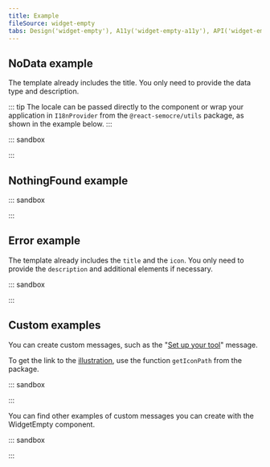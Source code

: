 ```yaml
---
title: Example
fileSource: widget-empty
tabs: Design('widget-empty'), A11y('widget-empty-a11y'), API('widget-empty-api'), Example('widget-empty-code'), Changelog('widget-empty-changelog')
---
```


## NoData example

The template already includes the title. You only need to provide the data type and description.

::: tip
The locale can be passed directly to the component or wrap your application in `I18nProvider` from the `@react-semocre/utils` package, as shown in the example below.
:::

::: sandbox

<script lang="tsx">
import React, { useState } from 'react';
import Select from '@semcore/ui/select';
import { I18nProvider } from '@semcore/ui/utils/enhances/WithI18n';
import { NoData } from '@semcore/ui/widget-empty';
import Card from '@semcore/ui/card';
import { Text } from '@semcore/ui/typography';
import Divider from '@semcore/ui/divider';

const options = ['de', 'en', 'es', 'fr', 'it', 'ja', 'pt', 'ru', 'zh', 'ko', 'vi', 'pl', 'sv'].map(
  (o) => ({
    value: o,
    children: o,
  }),
);

const Demo = () => {
  const [lang, setLang] = useState('en');

  return (
    <div>
      Select lang: <Select options={options} value={lang} onChange={setLang} />
      <I18nProvider value={lang}>
        <Card my={5} pt={4}>
          <Text size={300} bold>
            Line chart
          </Text>
          <Divider orientation='horizontal' m={'8px 0 12px -20px'} w={'calc(100% + 40px)'} />
          <NoData type='line-chart' />
        </Card>
        <Card my={5} pt={4}>
          <Text size={300} bold>
            Area chart
          </Text>
          <Divider orientation='horizontal' m={'8px 0 12px -20px'} w={'calc(100% + 40px)'} />
          <NoData type='area-chart' />
        </Card>
        <Card my={5} pt={4}>
          <Text size={300} bold>
            Stacked area chart
          </Text>
          <Divider orientation='horizontal' m={'8px 0 12px -20px'} w={'calc(100% + 40px)'} />
          <NoData type='stacked-area-chart' />
        </Card>
        <Card my={5} pt={4}>
          <Text size={300} bold>
            Funnel chart
          </Text>
          <Divider orientation='horizontal' m={'8px 0 12px -20px'} w={'calc(100% + 40px)'} />
          <NoData type='funnel-chart' />
        </Card>
        <Card my={5} pt={4}>
          <Text size={300} bold>
            Pie chart
          </Text>
          <Divider orientation='horizontal' m={'8px 0 12px -20px'} w={'calc(100% + 40px)'} />
          <NoData type='pie-chart' />
        </Card>
        <Card my={5} pt={4}>
          <Text size={300} bold>
            Donut chart
          </Text>
          <Divider orientation='horizontal' m={'8px 0 12px -20px'} w={'calc(100% + 40px)'} />
          <NoData type='donut-chart' />
        </Card>
        <Card my={5} pt={4}>
          <Text size={300} bold>
            Vertical bar chart
          </Text>
          <Divider orientation='horizontal' m={'8px 0 12px -20px'} w={'calc(100% + 40px)'} />
          <NoData type='vertical-bar-chart' />
        </Card>
        <Card my={5} pt={4}>
          <Text size={300} bold>
            Horizontal bar chart
          </Text>
          <Divider orientation='horizontal' m={'8px 0 12px -20px'} w={'calc(100% + 40px)'} />
          <NoData type='horizontal-bar-chart' />
        </Card>
        <Card my={5} pt={4}>
          <Text size={300} bold>
            Scatter plot chart
          </Text>
          <Divider orientation='horizontal' m={'8px 0 12px -20px'} w={'calc(100% + 40px)'} />
          <NoData type='scatter-plot-chart' />
        </Card>
        <Card my={5} pt={4}>
          <Text size={300} bold>
            Venn chart
          </Text>
          <Divider orientation='horizontal' m={'8px 0 12px -20px'} w={'calc(100% + 40px)'} />
          <NoData type='venn-chart' />
        </Card>
        <Card my={5} pt={4}>
          <Text size={300} bold>
            Radar chart
          </Text>
          <Divider orientation='horizontal' m={'8px 0 12px -20px'} w={'calc(100% + 40px)'} />
          <NoData type='radar-chart' />
        </Card>
        <Card my={5} pt={4}>
          <Text size={300} bold>
            Lollipop chart
          </Text>
          <Divider orientation='horizontal' m={'8px 0 12px -20px'} w={'calc(100% + 40px)'} />
          <NoData type='lollipop-chart' />
        </Card>
        <Card my={5} pt={4}>
          <Text size={300} bold>
            Choropleth map chart
          </Text>
          <Divider orientation='horizontal' m={'8px 0 12px -20px'} w={'calc(100% + 40px)'} />
          <NoData type='choropleth-map-chart' />
        </Card>
        <Card my={5} pt={4}>
          <Text size={300} bold>
            Combined chart
          </Text>
          <Divider orientation='horizontal' m={'8px 0 12px -20px'} w={'calc(100% + 40px)'} />
          <NoData type='combined-chart' />
        </Card>
        <Card my={5} pt={4}>
          <Text size={300} bold>
            Sankey chart
          </Text>
          <Divider orientation='horizontal' m={'8px 0 12px -20px'} w={'calc(100% + 40px)'} />
          <NoData type='sankey-chart' />
        </Card>
        <Card my={5} pt={4}>
          <Text size={300} bold>
            Radial Tree chart
          </Text>
          <Divider orientation='horizontal' m={'8px 0 12px -20px'} w={'calc(100% + 40px)'} />
          <NoData type='radial-tree-chart' />
        </Card>
        <Card my={5} pt={4}>
          <Text size={300} bold>
            Table
          </Text>
          <Divider orientation='horizontal' m={'8px 0 12px -20px'} w={'calc(100% + 40px)'} />
          <NoData type='table' />
        </Card>
        <Card my={5} pt={4}>
          <Text size={300} bold>
            Text links etc
          </Text>
          <Divider orientation='horizontal' m={'8px 0 12px -20px'} w={'calc(100% + 40px)'} />
          <NoData type='text-links-etc' />
        </Card>
        <Card my={5} pt={4}>
          <Text size={300} bold>
            Other data
          </Text>
          <Divider orientation='horizontal' m={'8px 0 12px -20px'} w={'calc(100% + 40px)'} />
          <NoData type='other-data' />
        </Card>
        <Card my={5} pt={4}>
          <Text size={300} bold>
            Suggestions
          </Text>
          <Divider orientation='horizontal' m={'8px 0 12px -20px'} w={'calc(100% + 40px)'} />
          <NoData type='suggestions' />
        </Card>
        <Card my={5} pt={4}>
          <Text size={300} bold>
            Duplicates
          </Text>
          <Divider orientation='horizontal' m={'8px 0 12px -20px'} w={'calc(100% + 40px)'} />
          <NoData type='duplicates' />
        </Card>
        <Card my={5} pt={4}>
          <Text size={300} bold>
            Tag cloud
          </Text>
          <Divider orientation='horizontal' m={'8px 0 12px -20px'} w={'calc(100% + 40px)'} />
          <NoData type='tag-cloud' />
        </Card>
      </I18nProvider>
    </div>
  );
};
</script>

:::

## NothingFound example

::: sandbox

<script lang="tsx">
import React, { useState } from 'react';
import { Box } from '@semcore/ui/flex-box';
import Select from '@semcore/ui/select';
import { I18nProvider } from '@semcore/ui/utils/enhances/WithI18n';
import { NoData } from '@semcore/ui/widget-empty';
import Card from '@semcore/ui/card';
import { Text } from '@semcore/ui/typography';
import Button from '@semcore/ui/button';
import Divider from '@semcore/ui/divider';

const options = ['de', 'en', 'es', 'fr', 'it', 'ja', 'pt', 'ru', 'zh', 'ko', 'vi', 'pl', 'sv'].map(
  (o) => ({
    value: o,
    children: o,
  }),
);

const Demo = () => {
  const [lang, setLang] = useState('en');

  return (
    <div>
      Select lang: <Select options={options} value={lang} onChange={setLang} />
      <I18nProvider value={lang}>
        <Card my={5}>
          <Text size={300} bold>
            Nothing found
          </Text>
          <Divider orientation='horizontal' m={'8px 0 12px -20px'} w={'calc(100% + 40px)'} />
          <NoData type='nothing-found' description='Try changing your filters.'>
            <Box mt={4}>
              <Button use='secondary'>Clear filters</Button>
            </Box>
          </NoData>
        </Card>
      </I18nProvider>
    </div>
  );
};
</script>

:::

## Error example

The template already includes the `title` and the `icon`. You only need to provide the `description` and additional elements if necessary.

::: sandbox

<script lang="tsx">
import React, { useState } from 'react';
import Select from '@semcore/ui/select';
import { Box } from '@semcore/ui/flex-box';
import { I18nProvider } from '@semcore/ui/utils/enhances/WithI18n';
import { Error } from '@semcore/ui/widget-empty';
import Card from '@semcore/ui/card';
import { Text } from '@semcore/ui/typography';
import Button from '@semcore/ui/button';
import ReloadM from '@semcore/ui/icon/Reload/m';
import Link from '@semcore/ui/link';
import Divider from '@semcore/ui/divider';

const options = ['de', 'en', 'es', 'fr', 'it', 'ja', 'pt', 'ru', 'zh', 'ko', 'vi', 'pl', 'sv'].map(
  (o) => ({
    value: o,
    children: o,
  }),
);

const Demo = () => {
  const [lang, setLang] = useState('en');

  return (
    <div>
      Select lang: <Select options={options} value={lang} onChange={setLang} />
      <I18nProvider value={lang}>
        <Card my={5}>
          <Text size={300} bold>
            Known error
          </Text>
          <Divider orientation='horizontal' m={'8px 0 12px -20px'} w={'calc(100% + 40px)'} />
          <Error>
            <Box mt={4}>
              <Button addonLeft={ReloadM}>Reload page</Button>
            </Box>
          </Error>
        </Card>
        <Card my={5}>
          <Text size={300} bold>
            Don't known error
          </Text>
          <Divider orientation='horizontal' m={'8px 0 12px -20px'} w={'calc(100% + 40px)'} />
          <Error
            description={
              <>
                Please try again later. If the problem persists, contact us at{' '}
                <Link href='mailto:mail@semrush.com'>mail@semrush.com</Link>
              </>
            }
          >
            <Box mt={4}>
              <Button addonLeft={ReloadM}>
                <Button.Text>Reload page</Button.Text>
              </Button>
            </Box>
          </Error>
        </Card>
      </I18nProvider>
    </div>
  );
};
</script>

:::

## Custom examples

You can create custom messages, such as the "[Set up your tool](/components/widget-empty/#set_up_your_product)" message.

To get the link to the [illustration](/style/illustration/), use the function `getIconPath` from the package.

::: sandbox

<script lang="tsx">
import React from 'react';
import { Text } from '@semcore/ui/typography';
import { Box } from '@semcore/ui/flex-box';
import Button from '@semcore/ui/button';
import Card from '@semcore/ui/card';
import WidgetEmpty, { getIconPath } from '@semcore/ui/widget-empty';
import Divider from '@semcore/ui/divider';

const Demo = () => {
  return (
    <div>
      <Card my={5}>
        <Text size={300} bold>
          [Name Tool]
        </Text>
        <Divider orientation='horizontal' m={'8px 0 12px -20px'} w={'calc(100% + 40px)'} />
        <WidgetEmpty icon={getIconPath('combined-chart')}>
          <WidgetEmpty.Title>Set up your [Name Tool]</WidgetEmpty.Title>
          <WidgetEmpty.Description>
            [Name Tool] allows you to get daily updates on positions in Google's top 100 organic and
            paid search results.
          </WidgetEmpty.Description>
          <Box mt={4}>
            <Button theme='success' use='primary'>
              Set up [Name Tool]
            </Button>
          </Box>
        </WidgetEmpty>
      </Card>
    </div>
  );
};
</script>

:::

You can find other examples of custom messages you can create with the WidgetEmpty component.

::: sandbox

<script lang="tsx">
import React from 'react';
import { Text } from '@semcore/ui/typography';
import Card from '@semcore/ui/card';
import WidgetEmpty, { getIconPath } from '@semcore/ui/widget-empty';
import Divider from '@semcore/ui/divider';

const Demo = () => {
  return (
    <div>
      <Card my={5}>
        <Text size={300} bold>
          Congratulations
        </Text>
        <Divider orientation='horizontal' m={'8px 0 12px -20px'} w={'calc(100% + 40px)'} />
        <WidgetEmpty icon={getIconPath('congrats')}>
          <WidgetEmpty.Title>Wow! You are doing great!</WidgetEmpty.Title>
          <WidgetEmpty.Description>Nothing to fix here.</WidgetEmpty.Description>
        </WidgetEmpty>
      </Card>
      <Card my={5}>
        <Text size={300} bold>
          Good results
        </Text>
        <Divider orientation='horizontal' m={'8px 0 12px -20px'} w={'calc(100% + 40px)'} />
        <WidgetEmpty icon={getIconPath('good')}>
          <WidgetEmpty.Title>Good results</WidgetEmpty.Title>
          <WidgetEmpty.Description>Wow! You are doing great!</WidgetEmpty.Description>
        </WidgetEmpty>
      </Card>
      <Card my={5}>
        <Text size={300} bold>
          Next time
        </Text>
        <Divider orientation='horizontal' m={'8px 0 12px -20px'} w={'calc(100% + 40px)'} />
        <WidgetEmpty icon={getIconPath('nexttime')}>
          <WidgetEmpty.Title>Next time will be better</WidgetEmpty.Title>
          <WidgetEmpty.Description>Keep going to achieve good results.</WidgetEmpty.Description>
        </WidgetEmpty>
      </Card>
      <Card my={5}>
        <Text size={300} bold>
          Next time
        </Text>
        <Divider orientation='horizontal' m={'8px 0 12px -20px'} w={'calc(100% + 40px)'} />
        <WidgetEmpty icon={getIconPath('processing')}>
          <WidgetEmpty.Title>Processing</WidgetEmpty.Title>
          <WidgetEmpty.Description>
            Wait till the process will come to an end.
          </WidgetEmpty.Description>
        </WidgetEmpty>
      </Card>
    </div>
  );
};
</script>

:::
